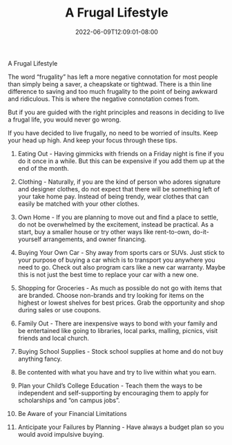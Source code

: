 ﻿---
title: "A Frugal Lifestyle"
date: 2022-06-09T12:09:01-08:00
description: "Family Budget Tips for Web Success"
featured_image: "/images/Family Budget.jpg"
tags: ["Family Budget"]
---

A Frugal Lifestyle


The word “frugality” has left a more negative connotation for most people than simply being a saver, a cheapskate or tightwad. There is a thin line difference to saving and too much frugality to the point of being awkward and ridiculous. This is where the negative connotation comes from.

But if you are guided with the right principles and reasons in deciding to live a frugal life, you would never go wrong. 

If you have decided to live frugally, no need to be worried of insults. Keep your head up high.  And keep your focus through these tips.

1.	Eating Out - Having gimmicks with friends on a Friday night is fine if you do it once in a while. But this can be expensive if you add them up at the end of the month.

2.	Clothing - Naturally, if you are the kind of person who adores signature and designer clothes, do not expect that there will be something left of your take home pay. Instead of being trendy, wear clothes that can easily be matched with your other clothes. 

3.	Own Home - If you are planning to move out and find a place to settle, do not be overwhelmed by the excitement, instead be practical. As a start, buy a smaller house or try other ways like rent-to-own, do-it-yourself arrangements, and owner financing. 

4.	Buying Your Own Car - Shy away from sports cars or SUVs. Just stick to your purpose of buying a car which is to transport you anywhere you need to go. Check out also program cars like a new car warranty. Maybe this is not just the best time to replace your car with a new one.

5.	Shopping for Groceries - As much as possible do not go with items that are branded. Choose non-brands and try looking for items on the highest or lowest shelves for best prices. Grab the opportunity and shop during sales or use coupons.

6.	Family Out - There are inexpensive ways to bond with your family and be entertained like going to libraries, local parks, malling, picnics, visit friends and local church.

7.	Buying School Supplies - Stock school supplies at home and do not buy anything fancy.

8.	Be contented with what you have and try to live within what you earn. 

9.	Plan your Child’s College Education - Teach them the ways to be independent and self-supporting by encouraging them to apply for scholarships and “on campus jobs”.

10.	Be Aware of your Financial Limitations 

11.	Anticipate your Failures by Planning - Have always a budget plan so you would avoid impulsive buying.
  





